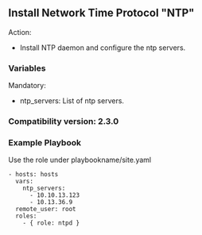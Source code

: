 ## Install Network Time Protocol "NTP"

Action:
- Install NTP daemon and configure the ntp servers.

### Variables

Mandatory:
- ntp_servers: List of ntp servers.

### Compatibility version: 2.3.0

### Example Playbook
Use the role under playbookname/site.yaml
```
- hosts: hosts
  vars:
    ntp_servers:
      - 10.10.13.123
      - 10.13.36.9
  remote_user: root
  roles:
    - { role: ntpd }
```

